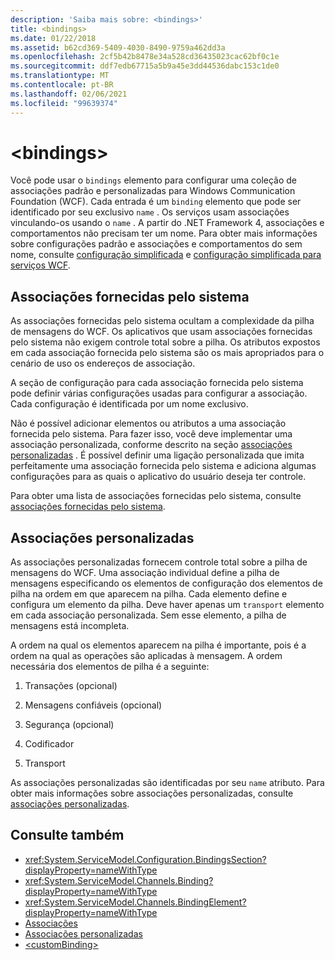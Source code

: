```yaml
---
description: 'Saiba mais sobre: <bindings>'
title: <bindings>
ms.date: 01/22/2018
ms.assetid: b62cd369-5409-4030-8490-9759a462dd3a
ms.openlocfilehash: 2cf5b42b8478e34a528cd36435023cac62bf0c1e
ms.sourcegitcommit: ddf7edb67715a5b9a45e3dd44536dabc153c1de0
ms.translationtype: MT
ms.contentlocale: pt-BR
ms.lasthandoff: 02/06/2021
ms.locfileid: "99639374"
---
```

# \<bindings>

Você pode usar o `bindings` elemento para configurar uma coleção de associações padrão e personalizadas para Windows Communication Foundation (WCF). Cada entrada é um `binding` elemento que pode ser identificado por seu exclusivo `name` . Os serviços usam associações vinculando-os usando o `name` . A partir do .NET Framework 4, associações e comportamentos não precisam ter um nome. Para obter mais informações sobre configurações padrão e associações e comportamentos do sem nome, consulte [configuração simplificada](../../../wcf/simplified-configuration.md) e [configuração simplificada para serviços WCF](../../../wcf/samples/simplified-configuration-for-wcf-services.md).

## <a name="system-provided-bindings"></a>Associações fornecidas pelo sistema

As associações fornecidas pelo sistema ocultam a complexidade da pilha de mensagens do WCF. Os aplicativos que usam associações fornecidas pelo sistema não exigem controle total sobre a pilha. Os atributos expostos em cada associação fornecida pelo sistema são os mais apropriados para o cenário de uso os endereços de associação.

A seção de configuração para cada associação fornecida pelo sistema pode definir várias configurações usadas para configurar a associação. Cada configuração é identificada por um nome exclusivo.

Não é possível adicionar elementos ou atributos a uma associação fornecida pelo sistema. Para fazer isso, você deve implementar uma associação personalizada, conforme descrito na seção [associações personalizadas](#custom-bindings) . É possível definir uma ligação personalizada que imita perfeitamente uma associação fornecida pelo sistema e adiciona algumas configurações para as quais o aplicativo do usuário deseja ter controle.  

Para obter uma lista de associações fornecidas pelo sistema, consulte [associações fornecidas pelo sistema](../../../wcf/system-provided-bindings.md).

## <a name="custom-bindings"></a>Associações personalizadas

As associações personalizadas fornecem controle total sobre a pilha de mensagens do WCF. Uma associação individual define a pilha de mensagens especificando os elementos de configuração dos elementos de pilha na ordem em que aparecem na pilha. Cada elemento define e configura um elemento da pilha. Deve haver apenas um `transport` elemento em cada associação personalizada. Sem esse elemento, a pilha de mensagens está incompleta.

A ordem na qual os elementos aparecem na pilha é importante, pois é a ordem na qual as operações são aplicadas à mensagem. A ordem necessária dos elementos de pilha é a seguinte:  

1. Transações (opcional)  

2. Mensagens confiáveis (opcional)  

3. Segurança (opcional)  

4. Codificador  

5. Transport  

 As associações personalizadas são identificadas por seu `name` atributo. Para obter mais informações sobre associações personalizadas, consulte [associações personalizadas](../../../wcf/extending/custom-bindings.md).

## <a name="see-also"></a>Consulte também

- <xref:System.ServiceModel.Configuration.BindingsSection?displayProperty=nameWithType>
- <xref:System.ServiceModel.Channels.Binding?displayProperty=nameWithType>
- <xref:System.ServiceModel.Channels.BindingElement?displayProperty=nameWithType>
- [Associações](../../../wcf/bindings.md)
- [Associações personalizadas](../../../wcf/extending/custom-bindings.md)
- [\<customBinding>](custombinding.md)
